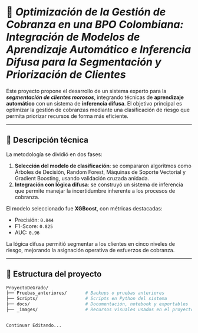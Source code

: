 # 🧠 ***Optimización de la Gestión de Cobranza en una BPO Colombiana: Integración de Modelos de Aprendizaje Automático e Inferencia Difusa para la Segmentación y Priorización de Clientes***

Este proyecto propone el desarrollo de un sistema experto para la ***segmentación de clientes morosos***, integrando técnicas de **aprendizaje automático** con un sistema de **inferencia difusa**. El objetivo principal es optimizar la gestión de cobranzas mediante una clasificación de riesgo que permita priorizar recursos de forma más eficiente.

---

## 📌 Descripción técnica

La metodología se dividió en dos fases:

1. **Selección del modelo de clasificación**: se compararon algoritmos como Árboles de Decisión, Random Forest, Máquinas de Soporte Vectorial y Gradient Boosting, usando validación cruzada anidada.
2. **Integración con lógica difusa**: se construyó un sistema de inferencia que permite manejar la incertidumbre inherente a los procesos de cobranza.

El modelo seleccionado fue **XGBoost**, con métricas destacadas:

- Precisión: `0.844`  
- F1-Score: `0.825`  
- AUC: `0.96`  

La lógica difusa permitió segmentar a los clientes en cinco niveles de riesgo, mejorando la asignación operativa de esfuerzos de cobranza.

---

## 📂 Estructura del proyecto

```bash
ProyectoDeGrado/
├── Pruebas_anteriores/       # Backups o pruebas anteriores
├── Scripts/                  # Scripts en Python del sistema
├── docs/                     # Documentación, notebook y exportables
├── _images/                  # Recursos visuales usados en el proyecto


Continuar Editando...
